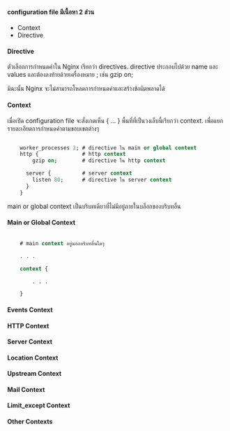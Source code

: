 
#### configuration file มีเนื้อหา 2 ส่วน

- Context
- Directive

#### Directive

ตัวเลือกการกำหนดค่าใน Nginx เรียกว่า directives. directive ประกอบไปด้วย name และ values และต้องลงท้ายด้วยเครื่องหมาย ; เช่น gzip on;  

มิฉะนั้น Nginx จะไม่สามารถโหลดการกำหนดค่าและสร้างข้อผิดพลาดได้


#### Context

เมื่อเปิด configuration file จะสั่งเกตเห็น { ... } พื้นที่ที่เป็นวงเล็บนี้เรียกว่า context. เพื่อแยกรายละเอียดการกำหนดค่าตามขอบเขตต่างๆ

```sql

    worker_processes 2; # directive ใน main or global context  
    http {              # http context  
        gzip on;        # directive ใน http context  

      server {          # server context  
        listen 80;      # directive ใน server context  
      }  
    }  

```

main or global context เป็นบริบทเดียวที่ไม่มีอยู่ภายในบล็อกของบริบทอื่น

#### Main or Global Context

```sql

    # main context อยู่นอกบริบทอื่นใดๆ

    . . .

    context {

        . . .

    }

```

#### Events Context
#### HTTP Context
#### Server Context
#### Location Context
#### Upstream Context
#### Mail Context
#### Limit_except Context
#### Other Contexts
